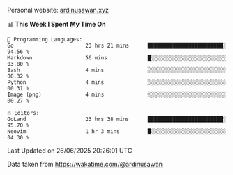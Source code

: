 Personal website: [ardinusawan.xyz](https://ardinusawan.xyz)

<!--START_SECTION:waka-->
📊 **This Week I Spent My Time On** 

```text
💬 Programming Languages: 
Go                       23 hrs 21 mins      ████████████████████████░   94.56 % 
Markdown                 56 mins             █░░░░░░░░░░░░░░░░░░░░░░░░   03.80 % 
Bash                     4 mins              ░░░░░░░░░░░░░░░░░░░░░░░░░   00.32 % 
Python                   4 mins              ░░░░░░░░░░░░░░░░░░░░░░░░░   00.31 % 
Image (png)              4 mins              ░░░░░░░░░░░░░░░░░░░░░░░░░   00.27 % 

🔥 Editors: 
GoLand                   23 hrs 38 mins      ████████████████████████░   95.70 % 
Neovim                   1 hr 3 mins         █░░░░░░░░░░░░░░░░░░░░░░░░   04.30 % 
```


 Last Updated on 26/06/2025 20:26:01 UTC
<!--END_SECTION:waka-->
Data taken from https://wakatime.com/@ardinusawan
